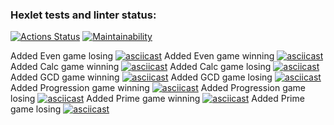 ### Hexlet tests and linter status:
[![Actions Status](https://github.com/ilshatshamsetdinov/java-project-61/workflows/hexlet-check/badge.svg)](https://github.com/ilshatshamsetdinov/java-project-61/actions)
[![Maintainability](https://api.codeclimate.com/v1/badges/645a7f0c2957e2f74133/maintainability)](https://codeclimate.com/github/ilshatshamsetdinov/java-project-61/maintainability)


Added Even game losing
[![asciicast](https://asciinema.org/a/Td2uW5y8wpysxEcOYHgPyBoI1.svg)](https://asciinema.org/a/Td2uW5y8wpysxEcOYHgPyBoI1)
Added Even game winning
[![asciicast](https://asciinema.org/a/0sTArvB3KWbg2gEiXchkIX6XK.svg)](https://asciinema.org/a/0sTArvB3KWbg2gEiXchkIX6XK)
Added Calc game winning
[![asciicast](https://asciinema.org/a/Wshyyhcjtk4KT9DQ6srB1RPfW.svg)](https://asciinema.org/a/Wshyyhcjtk4KT9DQ6srB1RPfW)
Added Calc game losing
[![asciicast](https://asciinema.org/a/WKX92qoENJ0ic0QrHYnRkjrZT.svg)](https://asciinema.org/a/WKX92qoENJ0ic0QrHYnRkjrZT)
Added GCD game winning
[![asciicast](https://asciinema.org/a/fgawE3azOoN34ZmSmLRJn5XDo.svg)](https://asciinema.org/a/fgawE3azOoN34ZmSmLRJn5XDo)
Added GCD game losing
[![asciicast](https://asciinema.org/a/Qwt2kFzck2q7juhDIzhvUsmM2.svg)](https://asciinema.org/a/Qwt2kFzck2q7juhDIzhvUsmM2)
Added Progression game winning
[![asciicast](https://asciinema.org/a/wnz5MlYfFLCyfKbW3wduOQP3H.svg)](https://asciinema.org/a/wnz5MlYfFLCyfKbW3wduOQP3H)
Added Progression game losing
[![asciicast](https://asciinema.org/a/Rx1SrLHDxEBMntvuox2iGhC8B.svg)](https://asciinema.org/a/Rx1SrLHDxEBMntvuox2iGhC8B)
Added Prime game winning
[![asciicast](https://asciinema.org/a/6eIkWt6iDaWBoN8KmUidnND9Z.svg)](https://asciinema.org/a/6eIkWt6iDaWBoN8KmUidnND9Z)
Added Prime game losing
[![asciicast](https://asciinema.org/a/AZLjsU02Nymot2wF4dSVvNMZt.svg)](https://asciinema.org/a/AZLjsU02Nymot2wF4dSVvNMZt)
